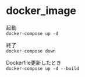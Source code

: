 # docker_image
起動  
`docker-compose up -d `

終了  
`docker-compose down`

Dockerfile更新したとき  
`docker-compose up -d --build`
